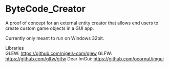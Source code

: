 # ByteCode_Creator
A proof of concept for an external entity creator that allows end users to create custom game objects in a GUI app.

Currently only meant to run on Windows 32bit.

Libraries  
GLEW: https://github.com/nigels-com/glew
GLFW: https://github.com/glfw/glfw
Dear ImGui: https://github.com/ocornut/imgui
